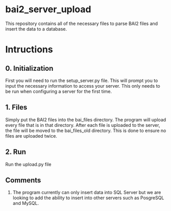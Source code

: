 # bai2_server_upload
This repository contains all of the necessary files to parse BAI2 files and insert the data to a database.

# Intructions

## 0. Initialization

First you will need to run the setup_server.py file. This will prompt you to input the necessary information to access your server. This only needs to be run when configuring a server for the first time. 

## 1. Files

Simply put the BAI2 files into the bai_files directory. The program will upload every file that is in that directory. After each file is uploaded to the server, the file will be moved to the bai_files_old directory. This is done to ensure no files are uploaded twice.

## 2. Run

Run the upload.py file

## Comments

1. The program currently can only insert data into SQL Server but we are looking to add the ability to insert into other servers such as PosgreSQL and MySQL.
